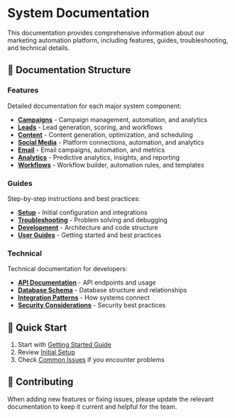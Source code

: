 
# System Documentation

This documentation provides comprehensive information about our marketing automation platform, including features, guides, troubleshooting, and technical details.

## 📁 Documentation Structure

### Features
Detailed documentation for each major system component:
- **[Campaigns](features/campaigns/)** - Campaign management, automation, and analytics
- **[Leads](features/leads/)** - Lead generation, scoring, and workflows
- **[Content](features/content/)** - Content generation, optimization, and scheduling
- **[Social Media](features/social-media/)** - Platform connections, automation, and analytics
- **[Email](features/email/)** - Email campaigns, automation, and metrics
- **[Analytics](features/analytics/)** - Predictive analytics, insights, and reporting
- **[Workflows](features/workflows/)** - Workflow builder, automation rules, and templates

### Guides
Step-by-step instructions and best practices:
- **[Setup](guides/setup/)** - Initial configuration and integrations
- **[Troubleshooting](guides/troubleshooting/)** - Problem solving and debugging
- **[Development](guides/development/)** - Architecture and code structure
- **[User Guides](guides/user-guides/)** - Getting started and best practices

### Technical
Technical documentation for developers:
- **[API Documentation](technical/api-documentation.md)** - API endpoints and usage
- **[Database Schema](technical/database-schema.md)** - Database structure and relationships
- **[Integration Patterns](technical/integration-patterns.md)** - How systems connect
- **[Security Considerations](technical/security-considerations.md)** - Security best practices

## 🚀 Quick Start
1. Start with [Getting Started Guide](guides/user-guides/getting-started.md)
2. Review [Initial Setup](guides/setup/initial-setup.md)
3. Check [Common Issues](guides/troubleshooting/common-issues.md) if you encounter problems

## 📝 Contributing
When adding new features or fixing issues, please update the relevant documentation to keep it current and helpful for the team.
